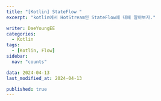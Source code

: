 ```yaml
---
title: "[Kotlin] StateFlow "
excerpt: "kotlin에서 HotStream인 StateFlow에 대해 알아보자."

writer: DaeYoungEE
categories:
  - Kotlin
tags:
  - [Kotlin, Flow]
sidebar:
  nav: "counts"

data: 2024-04-13
last_modified_at: 2024-04-13

published: true
---
```

